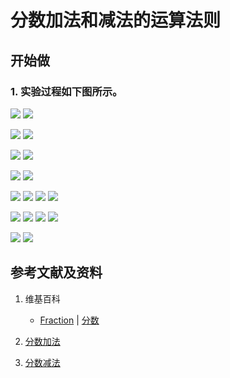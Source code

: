 # 分数加法和减法的运算法则

## 开始做

### 1. 实验过程如下图所示。

![](/images/数轴(一维坐标系)/可比数和不可比数/分数加法和减法的运算法则/1a1.jpg)
![](/images/数轴(一维坐标系)/可比数和不可比数/分数加法和减法的运算法则/1a2.jpg)

![](/images/数轴(一维坐标系)/可比数和不可比数/分数加法和减法的运算法则/2a1.jpg)
![](/images/数轴(一维坐标系)/可比数和不可比数/分数加法和减法的运算法则/2a2.jpg)

![](/images/数轴(一维坐标系)/可比数和不可比数/分数加法和减法的运算法则/3a1.jpg)
![](/images/数轴(一维坐标系)/可比数和不可比数/分数加法和减法的运算法则/3a2.jpg)

![](/images/数轴(一维坐标系)/可比数和不可比数/分数加法和减法的运算法则/4a1.jpg)
![](/images/数轴(一维坐标系)/可比数和不可比数/分数加法和减法的运算法则/4a2.jpg)

![](/images/数轴(一维坐标系)/可比数和不可比数/分数加法和减法的运算法则/5a1.jpg)
![](/images/数轴(一维坐标系)/可比数和不可比数/分数加法和减法的运算法则/5a2.jpg)
![](/images/数轴(一维坐标系)/可比数和不可比数/分数加法和减法的运算法则/5a3.jpg)
![](/images/数轴(一维坐标系)/可比数和不可比数/分数加法和减法的运算法则/5a4.jpg)

![](/images/数轴(一维坐标系)/可比数和不可比数/分数加法和减法的运算法则/6a1.jpg)
![](/images/数轴(一维坐标系)/可比数和不可比数/分数加法和减法的运算法则/6a2.jpg)
![](/images/数轴(一维坐标系)/可比数和不可比数/分数加法和减法的运算法则/6a3.jpg)
![](/images/数轴(一维坐标系)/可比数和不可比数/分数加法和减法的运算法则/6a4.jpg)

![](/images/数轴(一维坐标系)/可比数和不可比数/分数加法和减法的运算法则/7a1.jpg)
![](/images/数轴(一维坐标系)/可比数和不可比数/分数加法和减法的运算法则/7a2.jpg)

## 参考文献及资料

1. 维基百科
	- [Fraction](https://en.wikipedia.org/wiki/Fraction) | [分数](https://zh.wikipedia.org/wiki/%E5%88%86%E6%95%B8) 

2. [分数加法](https://baike.baidu.com/item/%E5%88%86%E6%95%B0%E5%8A%A0%E6%B3%95/2828309?fr=aladdin) 
3. [分数减法](https://baike.baidu.com/item/%E5%88%86%E6%95%B0%E5%87%8F%E6%B3%95/22761463?fr=aladdin) 

